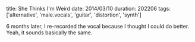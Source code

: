 title: She Thinks I'm Weird
date: 2014/03/10
duration: 202206
tags: ['alternative', 'male.vocals', 'guitar', 'distortion', 'synth']

6 months later, I re-recorded the vocal because I thought I could do better. Yeah, it sounds basically the same.
